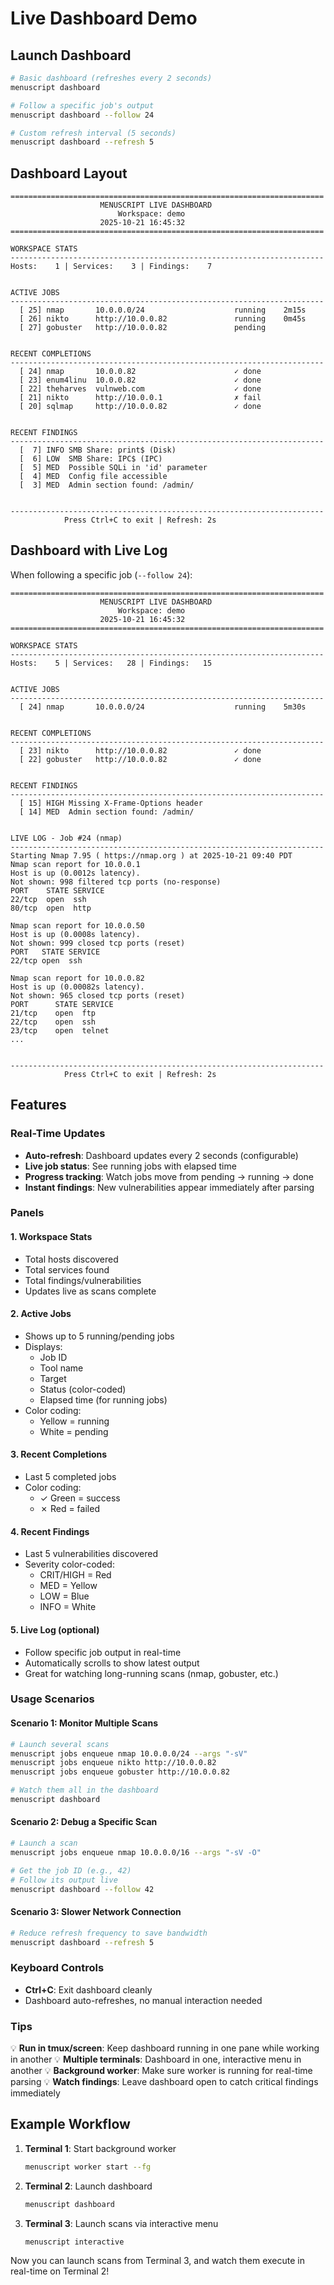 # Live Dashboard Demo

## Launch Dashboard

```bash
# Basic dashboard (refreshes every 2 seconds)
menuscript dashboard

# Follow a specific job's output
menuscript dashboard --follow 24

# Custom refresh interval (5 seconds)
menuscript dashboard --refresh 5
```

## Dashboard Layout

```
======================================================================
                    MENUSCRIPT LIVE DASHBOARD
                        Workspace: demo
                    2025-10-21 16:45:32
======================================================================

WORKSPACE STATS
----------------------------------------------------------------------
Hosts:    1 | Services:    3 | Findings:    7


ACTIVE JOBS
----------------------------------------------------------------------
  [ 25] nmap       10.0.0.0/24                    running    2m15s
  [ 26] nikto      http://10.0.0.82               running    0m45s
  [ 27] gobuster   http://10.0.0.82               pending


RECENT COMPLETIONS
----------------------------------------------------------------------
  [ 24] nmap       10.0.0.82                      ✓ done
  [ 23] enum4linu  10.0.0.82                      ✓ done
  [ 22] theharves  vulnweb.com                    ✓ done
  [ 21] nikto      http://10.0.0.1                ✗ fail
  [ 20] sqlmap     http://10.0.0.82               ✓ done


RECENT FINDINGS
----------------------------------------------------------------------
  [  7] INFO SMB Share: print$ (Disk)
  [  6] LOW  SMB Share: IPC$ (IPC)
  [  5] MED  Possible SQLi in 'id' parameter
  [  4] MED  Config file accessible
  [  3] MED  Admin section found: /admin/


----------------------------------------------------------------------
            Press Ctrl+C to exit | Refresh: 2s
```

## Dashboard with Live Log

When following a specific job (`--follow 24`):

```
======================================================================
                    MENUSCRIPT LIVE DASHBOARD
                        Workspace: demo
                    2025-10-21 16:45:32
======================================================================

WORKSPACE STATS
----------------------------------------------------------------------
Hosts:    5 | Services:   28 | Findings:   15


ACTIVE JOBS
----------------------------------------------------------------------
  [ 24] nmap       10.0.0.0/24                    running    5m30s


RECENT COMPLETIONS
----------------------------------------------------------------------
  [ 23] nikto      http://10.0.0.82               ✓ done
  [ 22] gobuster   http://10.0.0.82               ✓ done


RECENT FINDINGS
----------------------------------------------------------------------
  [ 15] HIGH Missing X-Frame-Options header
  [ 14] MED  Admin section found: /admin/


LIVE LOG - Job #24 (nmap)
----------------------------------------------------------------------
Starting Nmap 7.95 ( https://nmap.org ) at 2025-10-21 09:40 PDT
Nmap scan report for 10.0.0.1
Host is up (0.0012s latency).
Not shown: 998 filtered tcp ports (no-response)
PORT    STATE SERVICE
22/tcp  open  ssh
80/tcp  open  http

Nmap scan report for 10.0.0.50
Host is up (0.0008s latency).
Not shown: 999 closed tcp ports (reset)
PORT   STATE SERVICE
22/tcp open  ssh

Nmap scan report for 10.0.0.82
Host is up (0.00082s latency).
Not shown: 965 closed tcp ports (reset)
PORT      STATE SERVICE
21/tcp    open  ftp
22/tcp    open  ssh
23/tcp    open  telnet
...


----------------------------------------------------------------------
            Press Ctrl+C to exit | Refresh: 2s
```

## Features

### Real-Time Updates
- **Auto-refresh**: Dashboard updates every 2 seconds (configurable)
- **Live job status**: See running jobs with elapsed time
- **Progress tracking**: Watch jobs move from pending → running → done
- **Instant findings**: New vulnerabilities appear immediately after parsing

### Panels

#### 1. Workspace Stats
- Total hosts discovered
- Total services found
- Total findings/vulnerabilities
- Updates live as scans complete

#### 2. Active Jobs
- Shows up to 5 running/pending jobs
- Displays:
  - Job ID
  - Tool name
  - Target
  - Status (color-coded)
  - Elapsed time (for running jobs)
- Color coding:
  - Yellow = running
  - White = pending

#### 3. Recent Completions
- Last 5 completed jobs
- Color coding:
  - ✓ Green = success
  - ✗ Red = failed

#### 4. Recent Findings
- Last 5 vulnerabilities discovered
- Severity color-coded:
  - CRIT/HIGH = Red
  - MED = Yellow
  - LOW = Blue
  - INFO = White

#### 5. Live Log (optional)
- Follow specific job output in real-time
- Automatically scrolls to show latest output
- Great for watching long-running scans (nmap, gobuster, etc.)

### Usage Scenarios

#### Scenario 1: Monitor Multiple Scans
```bash
# Launch several scans
menuscript jobs enqueue nmap 10.0.0.0/24 --args "-sV"
menuscript jobs enqueue nikto http://10.0.0.82
menuscript jobs enqueue gobuster http://10.0.0.82

# Watch them all in the dashboard
menuscript dashboard
```

#### Scenario 2: Debug a Specific Scan
```bash
# Launch a scan
menuscript jobs enqueue nmap 10.0.0.0/16 --args "-sV -O"

# Get the job ID (e.g., 42)
# Follow its output live
menuscript dashboard --follow 42
```

#### Scenario 3: Slower Network Connection
```bash
# Reduce refresh frequency to save bandwidth
menuscript dashboard --refresh 5
```

### Keyboard Controls
- **Ctrl+C**: Exit dashboard cleanly
- Dashboard auto-refreshes, no manual interaction needed

### Tips

💡 **Run in tmux/screen**: Keep dashboard running in one pane while working in another
💡 **Multiple terminals**: Dashboard in one, interactive menu in another
💡 **Background worker**: Make sure worker is running for real-time parsing
💡 **Watch findings**: Leave dashboard open to catch critical findings immediately

## Example Workflow

1. **Terminal 1**: Start background worker
   ```bash
   menuscript worker start --fg
   ```

2. **Terminal 2**: Launch dashboard
   ```bash
   menuscript dashboard
   ```

3. **Terminal 3**: Launch scans via interactive menu
   ```bash
   menuscript interactive
   ```

Now you can launch scans from Terminal 3, and watch them execute in real-time on Terminal 2!
